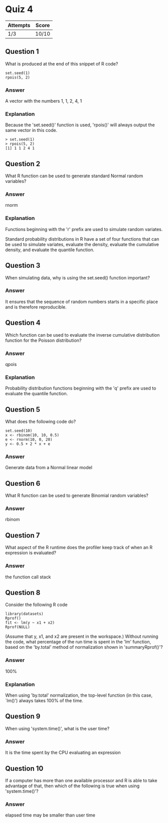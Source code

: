 Quiz 4
======

|Attempts|Score|
|--------|-----|
|     1/3|10/10|


Question 1
----------
What is produced at the end of this snippet of R code?

    set.seed(1)
    rpois(5, 2)

### Answer
A vector with the numbers 1, 1, 2, 4, 1

### Explanation
Because the 'set.seed()' function is used, 'rpois()' will always output the same vector in this code.

    > set.seed(1)
    > rpois(5, 2)
    [1] 1 1 2 4 1


Question 2
----------
What R function can be used to generate standard Normal random variables?

### Answer
rnorm

### Explanation
Functions beginning with the 'r' prefix are used to simulate random variates.

Standard probability distributions in R have a set of four functions that can be used to simulate variates, evaluate the density, evaluate the cumulative density, and evaluate the quantile function.


Question 3
----------
When simulating data, why is using the set.seed() function important?

### Answer
It ensures that the sequence of random numbers starts in a specific place and is therefore reproducible.


Question 4
----------
Which function can be used to evaluate the inverse cumulative distribution function for the Poisson distribution?

### Answer
qpois

### Explanation
Probability distribution functions beginning with the 'q' prefix are used to evaluate the quantile function.


Question 5
----------
What does the following code do?

    set.seed(10)
    x <- rbinom(10, 10, 0.5)
    e <- rnorm(10, 0, 20)
    y <- 0.5 + 2 * x + e

### Answer
Generate data from a Normal linear model


Question 6
----------
What R function can be used to generate Binomial random variables?

### Answer
rbinom


Question 7
----------
What aspect of the R runtime does the profiler keep track of when an R expression is evaluated?

### Answer
the function call stack


Question 8
----------
Consider the following R code

    library(datasets)
    Rprof()
    fit <- lm(y ~ x1 + x2)
    Rprof(NULL)
    
(Assume that y, x1, and x2 are present in the workspace.) Without running the code, what percentage of the run time is spent in the 'lm' function, based on the 'by.total' method of normalization shown in 'summaryRprof()'?

### Answer
100%

### Explanation
When using 'by.total' normalization, the top-level function (in this case, `lm()') always takes 100% of the time.


Question 9
----------
When using 'system.time()', what is the user time?

### Answer
It is the time spent by the CPU evaluating an expression


Question 10
-----------
If a computer has more than one available processor and R is able to take advantage of that, then which of the following is true when using 'system.time()'?

### Answer 
elapsed time may be smaller than user time

